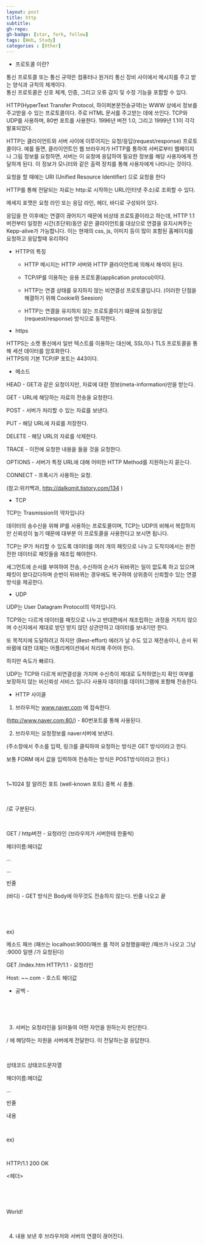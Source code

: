 ```yaml
---
layout: post
title: http
subtitle: 
gh-repo: 
gh-badge: [star, fork, follow]
tags: [Web, Study]
categories : [Other]
---
```

* 프로토콜 이란?

통신 프로토콜 또는 통신 규약은 컴퓨터나 원거리 통신 장비 사이에서 메시지를 주고 받는 양식과 규칙의 체계이다.   
통신 프로토콜은 신호 체계, 인증, 그리고 오류 감지 및 수정 기능을 포함할 수 있다.   


HTTP(HyperText Transfer Protocol, 하이퍼본문전송규약)는 WWW 상에서 정보를 주고받을 수 있는 프로토콜이다. 주로 HTML 문서를 주고받는 데에 쓰인다. TCP와 UDP를 사용하며, 80번 포트를 사용한다. 1996년 버전 1.0, 그리고 1999년 1.1이 각각 발표되었다.

HTTP는 클라이언트와 서버 사이에 이루어지는 요청/응답(request/response) 프로토콜이다. 예를 들면, 클라이언트인 웹 브라우저가 HTTP를 통하여 서버로부터 웹페이지나 그림 정보를 요청하면, 서버는 이 요청에 응답하여 필요한 정보를 해당 사용자에게 전달하게 된다. 이 정보가 모니터와 같은 출력 장치를 통해 사용자에게 나타나는 것이다.

요청을 할 때에는 URI (Unified Resource Identifier) 으로 요청을 한다


HTTP를 통해 전달되는 자료는 http:로 시작하는 URL(인터넷 주소)로 조회할 수 있다.


메세지 포맷은 요청 라인 또는 응답 라인, 헤더, 바디로 구성되어 있다. 

응답을 한 이후에는 연결이 끊어지기 때문에 비상태 프로토콜이라고 하는데, HTTP 1.1버전부터 일정한 시간(초단위)동안 같은 클라이언트를 대상으로 연결을 유지시켜주는 Kepp-alive가 가능합니다. 이는 현재의 css, js, 이미지 등이 많이 포함된 홈페이지를 요청하고 응답할때 유리하다

* HTTP의 특징  

    - HTTP 메시지는 HTTP 서버와 HTTP 클라이언트에 의해서 해석이 된다.

    - TCP/IP를 이용하는 응용 프로토콜(application protocol)이다.

    - HTTP는 연결 상태를 유지하지 않는 비연결성 프로토콜입니다. (이러한 단점을 해결하기 위해 Cookie와 Seesion)

    - HTTP는 연결을 유지하지 않는 프로토콜이기 떄문에 요청/응답(request/response) 방식으로 동작한다.

* https

HTTPS는 소켓 통신에서 일반 텍스트를 이용하는 대신에, SSL이나 TLS 프로토콜을 통해 세션 데이터를 암호화한다.   
HTTPS의 기본 TCP/IP 포트는 443이다.  


* 메소드 

HEAD - GET과 같은 요청이지만, 자료에 대한 정보(meta-information)만을 받는다.

GET - URL에 해당하는 자료의 전송을 요청한다.

POST - 서버가 처리할 수 있는 자료를 보낸다.

PUT - 해당 URL에 자료를 저장한다.

DELETE - 해당 URL의 자료를 삭제한다.

TRACE - 이전에 요청한 내용을 들을 것을 요청한다.

OPTIONS - 서버가 특정 URL에 대해 어떠한 HTTP Method를 지원하는지 묻는다.

CONNECT - 프록시가 사용하는 요청.

(참고:위키백과, http://dalkomit.tistory.com/134 )

* TCP

TCP는 Trasmission의 약자입니다

데이터의 송수신을 위해 IP를 사용하는 프로토콜이며, TCP는 UDP의 비해서 복잡하지만 신뢰성이 높기 때문에 대부분 이 프로토콜을 사용한다고 보시면 됩니다.  

TCP는 IP가 처리할 수 있도록 데이터를 여러 개의 패킷으로 나누고 도착지에서는 완전전한 데이터로 패킷들을 재조립 해야한다.

세그먼트에 순서를 부여하여 전송, 수신하여 순서가 뒤바뀌는 일이 없도록 하고 있으며 패킷이 왔다갔다하며 순번이 뒤바뀌는 경우에도 복구하여 상위층이 신뢰할수 있는 연결방식을 제공한다. 

* UDP 

UDP는 User Datagram Protocol의 약자입니다.

TCP와는 다르게 데이터를 패킷으로 나누고 반대편에서 재조립하는 과정을 거치지 않으며 수신지에서 제대로 받던 받지 않던 상관안하고 데이터를 보내기만 한다.

또 목적지에 도달하려고 하지만 (Best-effort) 에러가 날 수도 있고 재전송이나, 순서 뒤바뀜에 대한 대체는 어플리케이션에서 처리해 주어야 한다.

하지만 속도가 빠르다.

UDP는 TCP와 다르게 비연결성을 가지며 수신측이 제대로 도착하였는지 확인 여부를 보장하지 않는 비신뢰성 서비스 입니다 사용자 데이터를 데이터그램에 포함해 전송한다.

* HTTP 사이클

1) 브라우저는 www.naver.com 에 접속한다. 

(http://www.naver.com:80/) - 80번포트를 통해 사용된다.

2) 브라우저는 요청정보를 naver서버에 보낸다.

(주소창에서 주소를 입력, 링크를 클릭하여 요청하는 방식은 GET 방식이라고 한다.

보통 FORM 에서 값을 입력하여 전송하는 방식은 POST방식이라고 한다.)

​

1~1024 잘 알려진 포트 (well-known 포트) 중복 시 충돌.

​

/로 구분된다.

​

GET / http버전 - 요청라인 (브라우저가 서버한테 한줄씩)

헤더이름:헤더값 

...

...

빈줄 

(바디) - GET 방식은 Body에 아무것도 전송하지 않는다. 빈줄 나오고 끝

​

​

ex)

메소드 패쓰 (패쓰는 localhost:9000/패쓰 를 적어 요청했을때만 /패쓰가 나오고 그냥 :9000 일땐 /가 요청된다)

GET /index.htm HTTP/1.1 - 요청라인

Host: ~~.com - 호스트 헤더값

- 공백 -

​

​

3) 서버는 요청라인을 읽어들여 어떤 자언을 원하는지 판단한다.

/ 에 해당하는 자원을 서버에게 전달한다. 이 전달하는걸 응답한다.

​

상태코드 상태코드문자열 

헤더이름:헤더값 

...

빈줄 

내용

​

ex) 

​

HTTP/1.1 200 OK

<헤더>

​

<HTML>

<HEAD>

<TITLE>Hello!</TITLE>

</HEAD>

​

<BODY>

<p>World!</p>

</BODY>

</HTML>

​

4) 내용 보낸 후 브라우저와 서버의 연결이 끊어진다.

​

​



